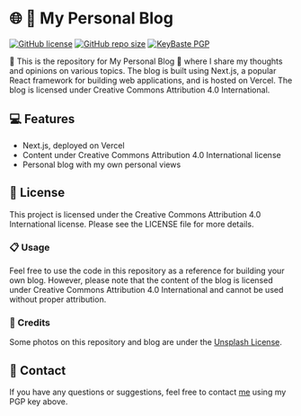 # 🌐 📰 My Personal Blog

[![GitHub license](https://img.shields.io/github/license/foliveira/blog?style=for-the-badge)][1]
[![GitHub repo size](https://img.shields.io/github/repo-size/foliveira/blog?style=for-the-badge)][2]
[![KeyBaste PGP](https://img.shields.io/keybase/pgp/foliveira?style=for-the-badge)][3]

👋 This is the repository for My Personal Blog 📝 where I share my thoughts and opinions on various topics. The blog is built using Next.js, a popular React framework for building web applications, and is hosted on Vercel. The blog is licensed under Creative Commons Attribution 4.0 International.

## 💻 Features
 * Next.js, deployed on Vercel
 * Content under Creative Commons Attribution 4.0 International license
 * Personal blog with my own personal views

## 📄 License

This project is licensed under the Creative Commons Attribution 4.0 International license. Please see the LICENSE file for more details.

### 📋 Usage

Feel free to use the code in this repository as a reference for building your own blog. However, please note that the content of the blog is licensed under Creative Commons Attribution 4.0 International and cannot be used without proper attribution.

### 📸 Credits

Some photos on this repository and blog are under the [Unsplash License][4].

## 📧 Contact

If you have any questions or suggestions, feel free to contact [me][3] using my PGP key above.

[1]: https://github.com/foliveira/blog/blob/master/LICENSE
[2]: https://github.com/foliveira/blog
[3]: https://keybase.io/foliveira
[4]: https://unsplash.com/license
